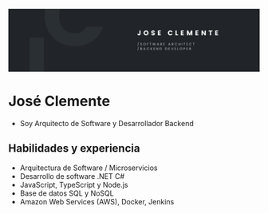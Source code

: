 ![José Clemente - Software Architect](https://github.com/JoseClementeDev/JoseClementeDev/blob/main/profile-banner.jpg)

# José Clemente
- Soy Arquitecto de Software y Desarrollador Backend

## Habilidades y experiencia
- Arquitectura de Software / Microservicios
- Desarrollo de software .NET C#
- JavaScript, TypeScript y Node.js
- Base de datos SQL y NoSQL
- Amazon Web Services (AWS), Docker, Jenkins
